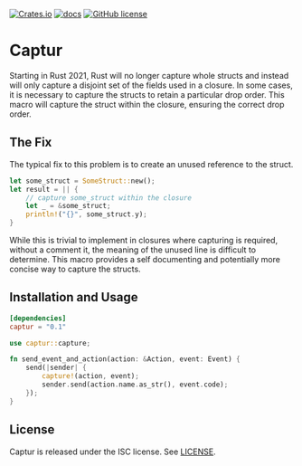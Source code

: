 [![Crates.io](https://img.shields.io/crates/v/captur.svg)](https://crates.io/crates/captur)
[![docs](https://docs.rs/captur/badge.svg)](https://docs.rs/captur/)
[![GitHub license](https://img.shields.io/github/license/MitMaro/http-request-header)](https://raw.githubusercontent.com/MitMaro/captur/master/LICENSE)

# Captur

Starting in Rust 2021, Rust will no longer capture whole structs and instead will only capture a disjoint set of the fields used in a closure. In some cases, it is necessary to capture the structs to retain a particular drop order. This macro will capture the struct within the closure, ensuring the correct drop order.

## The Fix

The typical fix to this problem is to create an unused reference to the struct.

```rust
let some_struct = SomeStruct::new();
let result = || {
    // capture some_struct within the closure
    let _ = &some_struct;
    println!("{}", some_struct.y);
}
```

While this is trivial to implement in closures where capturing is required, without a comment it, the meaning of the unused line is difficult to determine. This macro provides a self documenting and potentially more concise way to capture the structs. 

## Installation and Usage

```toml
[dependencies]
captur = "0.1"
```

```rust
use captur::capture;

fn send_event_and_action(action: &Action, event: Event) {
    send(|sender| {
        capture!(action, event);
        sender.send(action.name.as_str(), event.code);
    });
}
```

## License

Captur is released under the ISC license. See [LICENSE](LICENSE).
